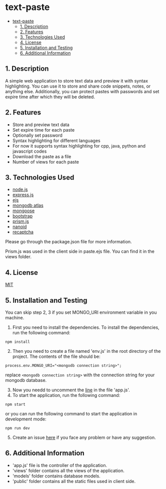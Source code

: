 # text-paste
- [text-paste](#text-paste)
  - [1. Description](#1-description)
  - [2. Features](#2-features)
  - [3. Technologies Used](#3-technologies-used)
  - [4. License](#4-license)
  - [5. Installation and Testing](#5-installation-and-testing)
  - [6. Additional Information](#6-additional-information)

## 1. Description
A simple web application to store text data and preview it with syntax highlighting. You can use it to store and share code snippets, notes, or anything else. Additionally, you can protect pastes with passwords and set expire time after which they will be deleted.

## 2. Features
- Store and preview text data
- Set expire time for each paste
- Optionally set password
- Syntax highlighting for different languages
- For now it supports syntax highlighting for cpp, java, python and javascript codes
- Download the paste as a file
- Number of views for each paste

## 3. Technologies Used
- [node.js](https://nodejs.org/)
- [express.js](https://expressjs.com/)
- [ejs](https://ejs.co/)
- [mongodb atlas](https://www.mongodb.com/)
- [mongoose](https://mongoosejs.com/)
- [bootstrap](https://getbootstrap.com/)
- [prism.js](https://prismjs.com/)
- [nanoid](https://www.npmjs.com/package/nanoid)
- [recaptcha](https://www.google.com/recaptcha/)

Please go through the package.json file for more information.

Prism.js was used in the client side in paste.ejs file. You can find it in the views folder.

## 4. License
[MIT](https://opensource.org/licenses/MIT)

## 5. Installation and Testing
You can skip step 2, 3 if you set MONGO_URI environment variable in you machine.

1. First you need to install the dependencies. To install the dependencies, run the following command:
```
npm install
```
2. Then you need to create a file named 'env.js' in the root directory of the project. The contents of the file should be:
```
process.env.MONGO_URI="<mongodb connection string>";
```
replace ```<mongodb connection string>``` with the connection string for your mongodb database.

3. Now you needd to uncomment the [line](https://github.com/pz1971/text-paste/blob/ff90c6367265fd2f9f795145d8d96aa5edc9706f/app.js#L4) in the file 'app.js'.
4. To start the application, run the following command:
```
npm start
```
or you can run the following command to start the application in development mode:
```
npm run dev
```
5. Create an issue [here](https://github.com/pz1971/text-paste/issues) if you face any problem or have any suggestion.

## 6. Additional Information
- 'app.js' file is the controller of the application.
- 'views' folder contains all the views of the application.
- 'models' folder contains database models.
- 'public' folder contains all the static files used in client side.